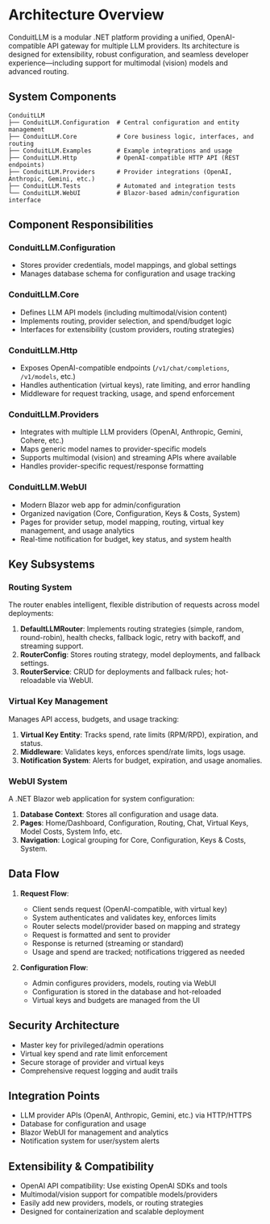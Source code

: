 # Architecture Overview

ConduitLLM is a modular .NET platform providing a unified, OpenAI-compatible API gateway for multiple LLM providers. Its architecture is designed for extensibility, robust configuration, and seamless developer experience—including support for multimodal (vision) models and advanced routing.

## System Components

```
ConduitLLM
├── ConduitLLM.Configuration  # Central configuration and entity management
├── ConduitLLM.Core           # Core business logic, interfaces, and routing
├── ConduitLLM.Examples       # Example integrations and usage
├── ConduitLLM.Http           # OpenAI-compatible HTTP API (REST endpoints)
├── ConduitLLM.Providers      # Provider integrations (OpenAI, Anthropic, Gemini, etc.)
├── ConduitLLM.Tests          # Automated and integration tests
└── ConduitLLM.WebUI          # Blazor-based admin/configuration interface
```

## Component Responsibilities

### ConduitLLM.Configuration
- Stores provider credentials, model mappings, and global settings
- Manages database schema for configuration and usage tracking

### ConduitLLM.Core
- Defines LLM API models (including multimodal/vision content)
- Implements routing, provider selection, and spend/budget logic
- Interfaces for extensibility (custom providers, routing strategies)

### ConduitLLM.Http
- Exposes OpenAI-compatible endpoints (`/v1/chat/completions`, `/v1/models`, etc.)
- Handles authentication (virtual keys), rate limiting, and error handling
- Middleware for request tracking, usage, and spend enforcement

### ConduitLLM.Providers
- Integrates with multiple LLM providers (OpenAI, Anthropic, Gemini, Cohere, etc.)
- Maps generic model names to provider-specific models
- Supports multimodal (vision) and streaming APIs where available
- Handles provider-specific request/response formatting

### ConduitLLM.WebUI
- Modern Blazor web app for admin/configuration
- Organized navigation (Core, Configuration, Keys & Costs, System)
- Pages for provider setup, model mapping, routing, virtual key management, and usage analytics
- Real-time notification for budget, key status, and system health

## Key Subsystems

### Routing System

The router enables intelligent, flexible distribution of requests across model deployments:

1. **DefaultLLMRouter**: Implements routing strategies (simple, random, round-robin), health checks, fallback logic, retry with backoff, and streaming support.
2. **RouterConfig**: Stores routing strategy, model deployments, and fallback settings.
3. **RouterService**: CRUD for deployments and fallback rules; hot-reloadable via WebUI.

### Virtual Key Management

Manages API access, budgets, and usage tracking:

1. **Virtual Key Entity**: Tracks spend, rate limits (RPM/RPD), expiration, and status.
2. **Middleware**: Validates keys, enforces spend/rate limits, logs usage.
3. **Notification System**: Alerts for budget, expiration, and usage anomalies.

### WebUI System

A .NET Blazor web application for system configuration:

1. **Database Context**: Stores all configuration and usage data.
2. **Pages**: Home/Dashboard, Configuration, Routing, Chat, Virtual Keys, Model Costs, System Info, etc.
3. **Navigation**: Logical grouping for Core, Configuration, Keys & Costs, System.

## Data Flow

1. **Request Flow**:
   - Client sends request (OpenAI-compatible, with virtual key)
   - System authenticates and validates key, enforces limits
   - Router selects model/provider based on mapping and strategy
   - Request is formatted and sent to provider
   - Response is returned (streaming or standard)
   - Usage and spend are tracked; notifications triggered as needed

2. **Configuration Flow**:
   - Admin configures providers, models, routing via WebUI
   - Configuration is stored in the database and hot-reloaded
   - Virtual keys and budgets are managed from the UI

## Security Architecture
- Master key for privileged/admin operations
- Virtual key spend and rate limit enforcement
- Secure storage of provider and virtual keys
- Comprehensive request logging and audit trails

## Integration Points
- LLM provider APIs (OpenAI, Anthropic, Gemini, etc.) via HTTP/HTTPS
- Database for configuration and usage
- Blazor WebUI for management and analytics
- Notification system for user/system alerts

## Extensibility & Compatibility
- OpenAI API compatibility: Use existing OpenAI SDKs and tools
- Multimodal/vision support for compatible models/providers
- Easily add new providers, models, or routing strategies
- Designed for containerization and scalable deployment
